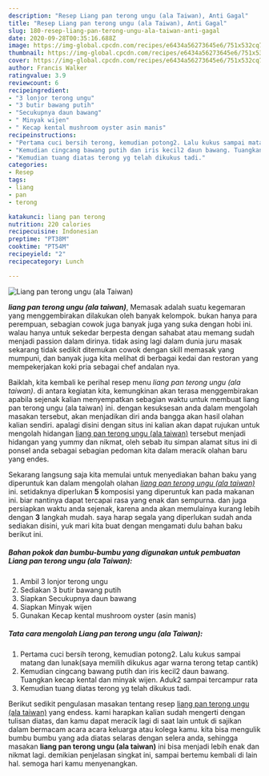 ```yaml
---
description: "Resep Liang pan terong ungu (ala Taiwan), Anti Gagal"
title: "Resep Liang pan terong ungu (ala Taiwan), Anti Gagal"
slug: 180-resep-liang-pan-terong-ungu-ala-taiwan-anti-gagal
date: 2020-09-28T00:35:16.688Z
image: https://img-global.cpcdn.com/recipes/e6434a56273645e6/751x532cq70/liang-pan-terong-ungu-ala-taiwan-foto-resep-utama.jpg
thumbnail: https://img-global.cpcdn.com/recipes/e6434a56273645e6/751x532cq70/liang-pan-terong-ungu-ala-taiwan-foto-resep-utama.jpg
cover: https://img-global.cpcdn.com/recipes/e6434a56273645e6/751x532cq70/liang-pan-terong-ungu-ala-taiwan-foto-resep-utama.jpg
author: Francis Walker
ratingvalue: 3.9
reviewcount: 6
recipeingredient:
- "3 lonjor terong ungu"
- "3 butir bawang putih"
- "Secukupnya daun bawang"
- " Minyak wijen"
- " Kecap kental mushroom oyster asin manis"
recipeinstructions:
- "Pertama cuci bersih terong, kemudian potong2. Lalu kukus sampai matang dan lunak(saya memilih dikukus agar warna terong tetap cantik)"
- "Kemudian cingcang bawang putih dan iris kecil2 daun bawang. Tuangkan kecap kental dan minyak wijen. Aduk2 sampai tercampur rata"
- "Kemudian tuang diatas terong yg telah dikukus tadi."
categories:
- Resep
tags:
- liang
- pan
- terong

katakunci: liang pan terong 
nutrition: 220 calories
recipecuisine: Indonesian
preptime: "PT38M"
cooktime: "PT54M"
recipeyield: "2"
recipecategory: Lunch

---
```



![Liang pan terong ungu (ala Taiwan)](https://img-global.cpcdn.com/recipes/e6434a56273645e6/751x532cq70/liang-pan-terong-ungu-ala-taiwan-foto-resep-utama.jpg)

<b><i>liang pan terong ungu (ala taiwan)</i></b>, Memasak adalah suatu kegemaran yang menggembirakan dilakukan oleh banyak kelompok. bukan hanya para perempuan, sebagian cowok juga banyak juga yang suka dengan hobi ini. walau hanya untuk sekedar berpesta dengan sahabat atau memang sudah menjadi passion dalam dirinya. tidak asing lagi dalam dunia juru masak sekarang tidak sedikit ditemukan cowok dengan skill memasak yang mumpuni, dan banyak juga kita melihat di berbagai kedai dan restoran yang mempekerjakan koki pria sebagai chef andalan nya.

Baiklah, kita kembali ke perihal resep menu <i>liang pan terong ungu (ala taiwan)</i>. di antara kegiatan kita, kemungkinan akan terasa menggembirakan apabila sejenak kalian menyempatkan sebagian waktu untuk membuat liang pan terong ungu (ala taiwan) ini. dengan kesuksesan anda dalam mengolah masakan tersebut, akan menjadikan diri anda bangga akan hasil olahan kalian sendiri. apalagi disini dengan situs ini kalian akan dapat rujukan untuk mengolah hidangan <u>liang pan terong ungu (ala taiwan)</u> tersebut menjadi hidangan yang yummy dan nikmat, oleh sebab itu simpan alamat situs ini di ponsel anda sebagai sebagian pedoman kita dalam meracik olahan baru yang endes.




Sekarang langsung saja kita memulai untuk menyediakan bahan baku yang diperuntuk kan dalam mengolah olahan <u><i>liang pan terong ungu (ala taiwan)</i></u> ini. setidaknya diperlukan <b>5</b> komposisi yang diperuntuk kan pada makanan ini. biar nantinya dapat tercapai rasa yang enak dan sempurna. dan juga persiapkan waktu anda sejenak, karena anda akan memulainya kurang lebih dengan <b>3</b> langkah mudah. saya harap segala yang diperlukan sudah anda sediakan disini, yuk mari kita buat dengan mengamati dulu bahan baku berikut ini.

<!--inarticleads1-->

##### Bahan pokok dan bumbu-bumbu yang digunakan untuk pembuatan Liang pan terong ungu (ala Taiwan):

1. Ambil 3 lonjor terong ungu
1. Sediakan 3 butir bawang putih
1. Siapkan Secukupnya daun bawang
1. Siapkan  Minyak wijen
1. Gunakan  Kecap kental mushroom oyster (asin manis)




<!--inarticleads2-->

##### Tata cara mengolah Liang pan terong ungu (ala Taiwan):

1. Pertama cuci bersih terong, kemudian potong2. Lalu kukus sampai matang dan lunak(saya memilih dikukus agar warna terong tetap cantik)
1. Kemudian cingcang bawang putih dan iris kecil2 daun bawang. Tuangkan kecap kental dan minyak wijen. Aduk2 sampai tercampur rata
1. Kemudian tuang diatas terong yg telah dikukus tadi.




Berikut sedikit pengulasan masakan tentang resep <u>liang pan terong ungu (ala taiwan)</u> yang endess. kami harapkan kalian sudah mengerti dengan tulisan diatas, dan kamu dapat meracik lagi di saat lain untuk di sajikan dalam bermacam acara acara keluarga atau kolega kamu. kita bisa mengulik bumbu bumbu yang ada diatas selaras dengan selera anda, sehingga masakan <b>liang pan terong ungu (ala taiwan)</b> ini bisa menjadi lebih enak dan nikmat lagi. demikian penjelasan singkat ini, sampai bertemu kembali di lain hal. semoga hari kamu menyenangkan.
